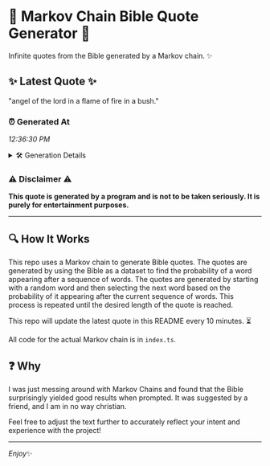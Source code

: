 # 📖 Markov Chain Bible Quote Generator 📖

Infinite quotes from the Bible generated by a Markov chain. ✨

## ✨ Latest Quote ✨
"angel of the lord in a flame of fire in a bush."

### ⏰ Generated At
*12:36:30 PM*

<details>
    <summary>🛠️ Generation Details</summary>
    <p>
        <strong>🌱 Seed:</strong> angel<br>
        <strong>🔄 Iterations:</strong> 11<br>
        <strong>📜 Context History:</strong><br>[ angel ]: of<br>[ angel, of ]: the<br>[ angel, of, the ]: lord<br>[ angel, of, the, lord ]: in<br>[ angel, of, the, lord, in ]: a<br>[ angel, of, the, lord, in, a ]: flame<br>[ of, the, lord, in, a, flame ]: of<br>[ the, lord, in, a, flame, of ]: fire<br>[ lord, in, a, flame, of, fire ]: in<br>[ in, a, flame, of, fire, in ]: a<br>[ a, flame, of, fire, in, a ]: bush.<br>
    </p>
</details>

### ⚠️ Disclaimer ⚠️
**This quote is generated by a program and is not to be taken seriously. It is purely for entertainment purposes.**

---

## 🔍 How It Works

This repo uses a Markov chain to generate Bible quotes. The quotes are generated by using the Bible as a dataset to find the probability of a word appearing after a sequence of words. The quotes are generated by starting with a random word and then selecting the next word based on the probability of it appearing after the current sequence of words. This process is repeated until the desired length of the quote is reached.

This repo will update the latest quote in this README every 10 minutes. ⏳

All code for the actual Markov chain is in `index.ts`.

## ❓ Why

I was just messing around with Markov Chains and found that the Bible surprisingly yielded good results when prompted. 
It was suggested by a friend, and I am in no way christian.

Feel free to adjust the text further to accurately reflect your intent and experience with the project!

---

*Enjoy*✨
